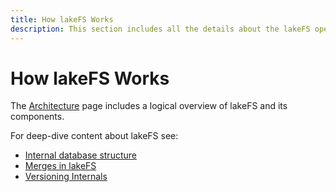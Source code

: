 ```yaml
---
title: How lakeFS Works
description: This section includes all the details about the lakeFS open source project. 
---
```


# How lakeFS Works

The [Architecture](../architecture.md) page includes a logical overview of lakeFS and its components. 

For deep-dive content about lakeFS see: 

* [Internal database structure](./kv.md)
* [Merges in lakeFS](./merge.md)
* [Versioning Internals](./versioning-internals.md)
